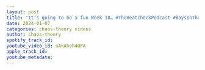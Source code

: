 ```yaml
---
layout: post
title: "It’s going to be a fun Week 18… #TheHeatcheckPodcast #BoysInTheWoods #CheckTheWoods"
date: 2024-01-07
categories: chaos-theory videos
author: chaos-theory
spotify_track_id: 
youtube_video_id: sAkAhoh4QPA
apple_track_id: 
youtube_metadata: 
---
```

